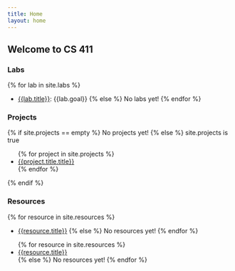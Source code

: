 ```yaml
---
title: Home
layout: home
---
```


## Welcome to CS 411

### Labs

{% for lab in site.labs %}
- [{{lab.title}}]({{site.baseurl}}{{lab.url}}): {{lab.goal}}
{% else %}
No labs yet!
{% endfor %}

### Projects

{% if site.projects == empty %}
No projects yet!
{% else %}
site.projects is true
<ul>
{% for project in site.projects %}
<li><a href="{{project.title}}{{project.title}}">{{project.title.title}}</a></li>
{% endfor %}
</ul>
{% endif %}

### Resources

{% for resource in site.resources %}
- [{{resource.title}}]({{site.baseurl}}{{resource.url}})
{% else %}
No resources yet!
{% endfor %}

<ul>
{% for resource in site.resources %}
<li><a href="{{site.baseurl}}{{resource.url}}">{{resource.title}}</a></li>
{% else %}
No resources yet!
{% endfor %}
</ul>
